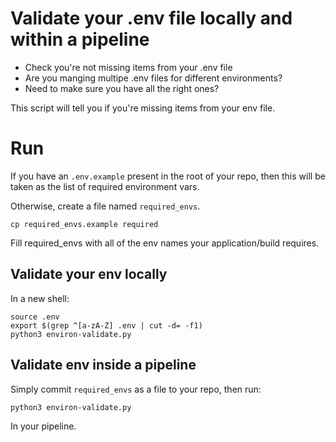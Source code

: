 # Validate your .env file locally and within a pipeline

- Check you're not missing items from your .env file
- Are you manging multipe .env files for different environments?
- Need to make sure you have all the right ones?

This script will tell you if you're missing items from your env file.

# Run

If you have an `.env.example` present in the root of your repo,
then this will be taken as the list of required environment vars. 

Otherwise, create a file named `required_envs`.

```
cp required_envs.example required
```
Fill required_envs with all of the env names your application/build requires.

## Validate your env locally

In a new shell:

```
source .env
export $(grep ^[a-zA-Z] .env | cut -d= -f1)
python3 environ-validate.py
```

## Validate env inside a pipeline

Simply commit `required_envs` as a file to your repo, then run:

`python3 environ-validate.py`

In your pipeline.

